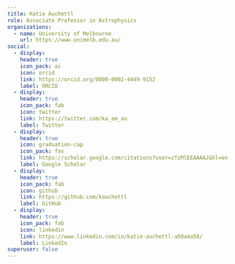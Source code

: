 ```yaml
---
title: Katie Auchettl
role: Associate Professor in Astrophysics
organizations:
  - name: University of Melbourne
    url: https://www.unimelb.edu.au/
social:
  - display:
    header: true
    icon_pack: ai
    icon: orcid
    link: https://orcid.org/0000-0002-4449-9152
    label: ORCID
  - display:
    header: true
    icon_pack: fab
    icon: twitter
    link: https://twitter.com/ka_am_au
    label: Twitter
  - display:
    header: true
    icon: graduation-cap
    icon_pack: fas
    link: https://scholar.google.com/citations?user=zTzMlEEAAAAJ&hl=en
    label: Google Scholar
  - display:
    header: true
    icon_pack: fab
    icon: github
    link: https://github.com/kauchettl
    label: GitHub
  - display:
    header: true
    icon_pack: fab
    icon: linkedin
    link: https://www.linkedin.com/in/katie-auchettl-a50a4a58/
    label: LinkedIn
superuser: false
---
```

